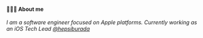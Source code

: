 #### 👨🏻‍💻 About me

<p><em> I am a software engineer focused on Apple platforms. Currently working as an iOS Tech Lead <a href="https://github.com/hepsiburada"> @hepsiburada</a> </em></p>

<!-- #### ✉️ Contact Info

<p align="left">
<a href="https://twitter.com/_bilalarslan">
  <img align="left" alt="Bilal Arslan, Twitter" width="22px" src="https://raw.githubusercontent.com/peterthehan/peterthehan/master/assets/twitter.svg" />
</a>
<a href="https://www.linkedin.com/in/bilal-arslan/">
  <img align="left" alt="Bilal Arslan's LinkedIN" width="22px" src="https://raw.githubusercontent.com/peterthehan/peterthehan/master/assets/linkedin.svg" />
</a>

<!-- <a href="http://bilalarslan.me/">
  <img align="left" alt="Bilal Arslan's web page" width="22px" src="https://raw.githubusercontent.com/peterthehan/peterthehan/master/assets/web.svg" />
</a> -->
<!--</p>

<br />
  
<!--#### 📈 GitHub Stats

<!-- <p align="center">
<a href="https://github.com/arslanbilal">
  <img height="180em" src="https://github-readme-stats.vercel.app/api?username=arslanbilal&show_icons=true&theme=vision-friendly-dark&count_private=true&include_all_commits=true"/>
  <img height="180em" src="https://github-readme-stats.vercel.app/api/top-langs/?username=arslanbilal&layout=compact&theme=vision-friendly-dark"/>
</a>
</p>
